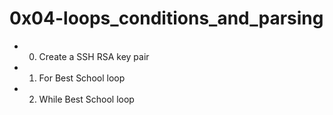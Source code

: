 # 0x04-loops_conditions_and_parsing
- 0. Create a SSH RSA key pair
- 1. For Best School loop
- 2. While Best School loop
